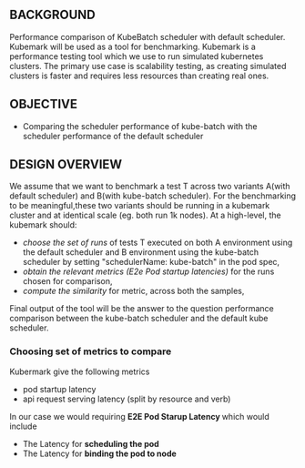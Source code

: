 ## BACKGROUND

Performance comparison of KubeBatch scheduler with default scheduler. Kubemark will be used as a tool for benchmarking.
Kubemark is a performance testing tool which we use to run simulated kubernetes clusters. The primary use case is scalability 
testing, as creating simulated clusters is faster and requires less resources than creating real ones.

## OBJECTIVE

- Comparing the scheduler performance of kube-batch with the scheduler performance of the default scheduler

## DESIGN OVERVIEW

We assume that we want to benchmark a test T across two variants A(with default scheduler) and B(with kube-batch scheduler).
For the benchmarking to be meaningful,these two variants should be running in a kubemark cluster and
at identical scale (eg. both run 1k nodes).
At a high-level, the kubemark should:

- *choose the set of runs* of tests T executed on both A environment using the default scheduler and
    B environment using the kube-batch scheduler by setting "schedulerName: kube-batch" in the pod spec,
- *obtain the relevant metrics (E2e Pod startup latencies)* for the runs chosen for comparison,
- *compute the similarity* for  metric, across both the samples,

Final output of the tool will be the answer to the question performance comparison between the kube-batch scheduler and the 
default kube scheduler.


### Choosing set of metrics to compare

Kubermark give the following metrics
- pod startup latency
- api request serving latency (split by resource and verb)

In our case we would requiring <b> E2E Pod Starup Latency </b> which would include
   - The Latency for <b> scheduling the pod </b>
   - The Latency for <b> binding the pod to node </b>
